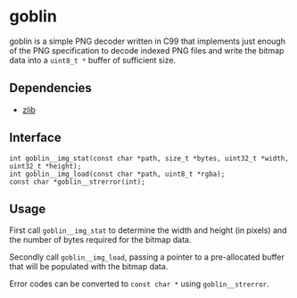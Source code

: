 # goblin

goblin is a simple PNG decoder written in C99 that implements just enough of
the PNG specification to decode indexed PNG files and write the bitmap data
into a `uint8_t *` buffer of sufficient size.

## Dependencies

* [zlib](https://zlib.net)

## Interface

```
int goblin__img_stat(const char *path, size_t *bytes, uint32_t *width, uint32_t *height);
int goblin__img_load(const char *path, uint8_t *rgba);
const char *goblin__strerror(int);
```

## Usage

First call `goblin__img_stat` to determine the width and height (in pixels) and the
number of bytes required for the bitmap data.

Secondly call `goblin__img_load`, passing a pointer to a pre-allocated buffer
that will be populated with the bitmap data.

Error codes can be converted to `const char *` using `goblin__strerror`.
